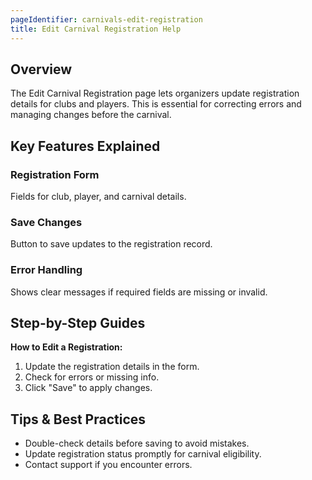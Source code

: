 ```yaml
---
pageIdentifier: carnivals-edit-registration
title: Edit Carnival Registration Help
---
```


## Overview
The Edit Carnival Registration page lets organizers update registration details for clubs and players. This is essential for correcting errors and managing changes before the carnival.

## Key Features Explained
### Registration Form
Fields for club, player, and carnival details.

### Save Changes
Button to save updates to the registration record.

### Error Handling
Shows clear messages if required fields are missing or invalid.

## Step-by-Step Guides
**How to Edit a Registration:**
1. Update the registration details in the form.
2. Check for errors or missing info.
3. Click "Save" to apply changes.

## Tips & Best Practices
- Double-check details before saving to avoid mistakes.
- Update registration status promptly for carnival eligibility.
- Contact support if you encounter errors.
